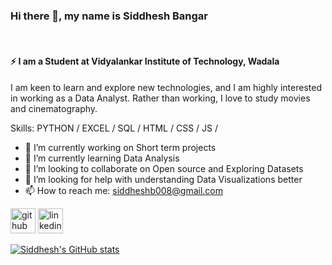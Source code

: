 ### Hi there 👋, my name is Siddhesh Bangar
<br>

#### ⚡ I am a Student at Vidyalankar Institute of Technology, Wadala

I am keen to learn and explore new technologies, and I am highly interested in working as a Data Analyst. Rather than working, I love to study movies and cinematography.

Skills: PYTHON / EXCEL / SQL / HTML / CSS / JS / 

- 🔭 I’m currently working on Short term projects  
- 🌱 I’m currently learning Data Analysis 
- 👯 I’m looking to collaborate on Open source and Exploring Datasets 
- 🤔 I’m looking for help with understanding Data Visualizations better 
- 📫 How to reach me: siddheshb008@gmail.com 

[<img src='https://cdn.jsdelivr.net/npm/simple-icons@3.0.1/icons/github.svg' alt='github' height='40'>](https://github.com/SiddheshBangar)  [<img src='https://cdn.jsdelivr.net/npm/simple-icons@3.0.1/icons/linkedin.svg' alt='linkedin' height='40'>](https://www.linkedin.com/in/siddheshbangar/)  

[![Siddhesh's GitHub stats](https://github-readme-stats.vercel.app/api?username=SiddheshBangar)](https://github.com/anuraghazra/github-readme-stats)
